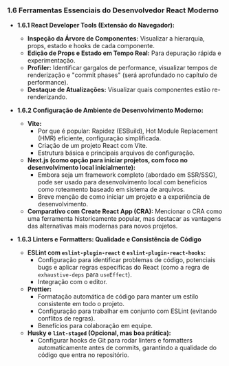 ### 1.6 Ferramentas Essenciais do Desenvolvedor React Moderno

* **1.6.1 React Developer Tools (Extensão do Navegador):**
    * **Inspeção da Árvore de Componentes:** Visualizar a hierarquia, props, estado e hooks de cada componente.
    * **Edição de Props e Estado em Tempo Real:** Para depuração rápida e experimentação.
    * **Profiler:** Identificar gargalos de performance, visualizar tempos de renderização e "commit phases" (será aprofundado no capítulo de performance).
    * **Destaque de Atualizações:** Visualizar quais componentes estão re-renderizando.

* **1.6.2 Configuração de Ambiente de Desenvolvimento Moderno:**
    * **Vite:**
        * Por que é popular: Rapidez (ESBuild), Hot Module Replacement (HMR) eficiente, configuração simplificada.
        * Criação de um projeto React com Vite.
        * Estrutura básica e principais arquivos de configuração.
    * **Next.js (como opção para iniciar projetos, com foco no desenvolvimento local inicialmente):**
        * Embora seja um framework completo (abordado em SSR/SSG), pode ser usado para desenvolvimento local com benefícios como roteamento baseado em sistema de arquivos.
        * Breve menção de como iniciar um projeto e a experiência de desenvolvimento.
    * **Comparativo com Create React App (CRA):** Mencionar o CRA como uma ferramenta historicamente popular, mas destacar as vantagens das alternativas mais modernas para novos projetos.

* **1.6.3 Linters e Formatters: Qualidade e Consistência de Código**
    * **ESLint com `eslint-plugin-react` e `eslint-plugin-react-hooks`:**
        * Configuração para identificar problemas de código, potenciais bugs e aplicar regras específicas do React (como a regra de `exhaustive-deps` para `useEffect`).
        * Integração com o editor.
    * **Prettier:**
        * Formatação automática de código para manter um estilo consistente em todo o projeto.
        * Configuração para trabalhar em conjunto com ESLint (evitando conflitos de regras).
        * Benefícios para colaboração em equipe.
    * **Husky e `lint-staged` (Opcional, mas boa prática):**
        * Configurar hooks de Git para rodar linters e formatters automaticamente antes de commits, garantindo a qualidade do código que entra no repositório.
